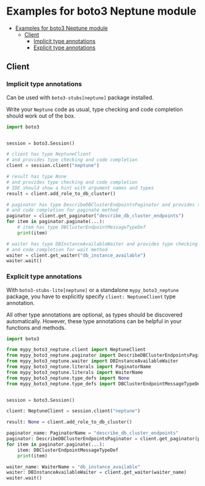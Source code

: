 <a id="examples-for-boto3-neptune-module"></a>

# Examples for boto3 Neptune module

- [Examples for boto3 Neptune module](#examples-for-boto3-neptune-module)
  - [Client](#client)
    - [Implicit type annotations](#implicit-type-annotations)
    - [Explicit type annotations](#explicit-type-annotations)

<a id="client"></a>

## Client

<a id="implicit-type-annotations"></a>

### Implicit type annotations

Can be used with `boto3-stubs[neptune]` package installed.

Write your `Neptune` code as usual, type checking and code completion should
work out of the box.

```python
import boto3


session = boto3.Session()

# client has type NeptuneClient
# and provides type checking and code completion
client = session.client("neptune")

# result has type None
# and provides type checking and code completion
# IDE should show a hint with argument names and types
result = client.add_role_to_db_cluster()

# paginator has type DescribeDBClusterEndpointsPaginator and provides type checking
# and code completion for paginate method
paginator = client.get_paginator("describe_db_cluster_endpoints")
for item in paginator.paginate(...):
    # item has type DBClusterEndpointMessageTypeDef
    print(item)

# waiter has type DBInstanceAvailableWaiter and provides type checking
# and code completion for wait method
waiter = client.get_waiter("db_instance_available")
waiter.wait()
```

<a id="explicit-type-annotations"></a>

### Explicit type annotations

With `boto3-stubs-lite[neptune]` or a standalone `mypy_boto3_neptune` package,
you have to explicitly specify `client: NeptuneClient` type annotation.

All other type annotations are optional, as types should be discovered
automatically. However, these type annotations can be helpful in your functions
and methods.

```python
import boto3

from mypy_boto3_neptune.client import NeptuneClient
from mypy_boto3_neptune.paginator import DescribeDBClusterEndpointsPaginator
from mypy_boto3_neptune.waiter import DBInstanceAvailableWaiter
from mypy_boto3_neptune.literals import PaginatorName
from mypy_boto3_neptune.literals import WaiterName
from mypy_boto3_neptune.type_defs import None
from mypy_boto3_neptune.type_defs import DBClusterEndpointMessageTypeDef


session = boto3.Session()

client: NeptuneClient = session.client("neptune")

result: None = client.add_role_to_db_cluster()

paginator_name: PaginatorName = "describe_db_cluster_endpoints"
paginator: DescribeDBClusterEndpointsPaginator = client.get_paginator(paginator_name)
for item in paginator.paginate(...):
    item: DBClusterEndpointMessageTypeDef
    print(item)

waiter_name: WaiterName = "db_instance_available"
waiter: DBInstanceAvailableWaiter = client.get_waiter(waiter_name)
waiter.wait()
```
